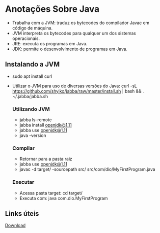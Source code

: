 # Anotações Sobre Java

* Trabalha com a JVM: traduz os bytecodes do compilador Javac em código de máquina.
* JVM interpreta os bytecodes para qualquer um dos sistemas operacionais.
* JRE: executa os programas em Java.
* JDK: permite o desenvolvimento de programas em Java.

## Instalando a JVM

* sudo apt install curl

* Utilizar o JVM para uso de diversas versões do Java: curl -sL https://github.com/shyiko/jabba/raw/master/install.sh | bash && . ~/.jabba/jabba.sh

  

  ### Utilizando JVM

  * jabba ls-remote
  * jabba install openjdk@1.11
  * jabba use openjdk@1.11
  * java -version

  
  
  ### Compilar
  
  * Retornar para a pasta raiz
  * jabba use openjdk@1.11
  * javac -d target/ -sourcepath src/ src/com/dio/MyFirstProgram.java
  
  
  
  ### Executar
  
  * Acessa pasta target: cd target/
  * Executa com: java com.dio.MyFirstProgram
  
  





## Links úteis

[Download ]()